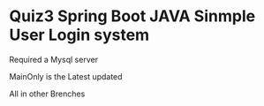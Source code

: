# Quiz3 Spring Boot JAVA Sinmple User Login system
Required a Mysql server

MainOnly is the Latest updated


All in other Brenches
